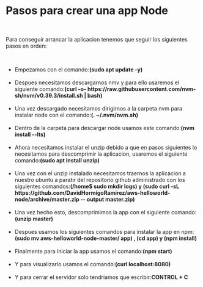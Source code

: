 <h1>Pasos para crear una app Node</h1>
<br>
<p>Para conseguir arrancar la aplicacion tenemos que seguir los siguientes pasos en orden:</p>
<br>
<ul>

<li>Empezamos con el comando:<b>(sudo apt update -y)</b></li>
<br>
<li>Despues necesitamos descargarnos nmv y para ello usaremos el siguiente comando:<b>(curl -o- https://raw.githubusercontent.com/nvm-sh/nvm/v0.39.3/install.sh | bash)</b></li>
<br>
<li>Una vez descargado necesitamos dirigirnos a la carpeta nvm para instalar node con el comando:<b>(. ~/.nvm/nvm.sh)</b></li>
<br>
<li>Dentro de la carpeta para descargar node usamos este comando:<b>(nvm install --lts)</b></li>
<br>
<li>Ahora necesitamos instalar el unzip debido a que en pasos siguientes lo necesitamos para descomprimir la aplicacion, usaremos el siguiente comando:<b>(sudo apt install unzip)</b></li>
<br>
<li>Una vez con el unzip instalado necesitamos traernos la aplicacion a nuestro ubuntu a paratir del repositorio github administrado con los siguientes comandos:<b>(/home$ sudo mkdir logs) y (sudo curl -sL https://github.com/DavidHormigoRamirez/aws-helloworld-node/archive/master.zip --
output master.zip)</b> </li>
<br>
<li>Una vez hecho esto, descomprimimos la app con el siguiente comando:<b>(unzip master)</b></li>
<br>
<li>Despues usamos los siguientes comandos para instalar la app en npm:<b>(sudo mv aws-helloworld-node-master/ app) , (cd app) y (npm install)</b></li>
<br>
<li>Finalmente para iniciar la app usamos el comando:<b>(npm start)</b></li>
<br>
<li>Y para visualizarlo usamos el comando:<b>(curl localhost:8080)</b></li>
<br>
<li>Y para cerrar el servidor solo tendriamos que escribir:<b>CONTROL + C</br></li>
</ul>
